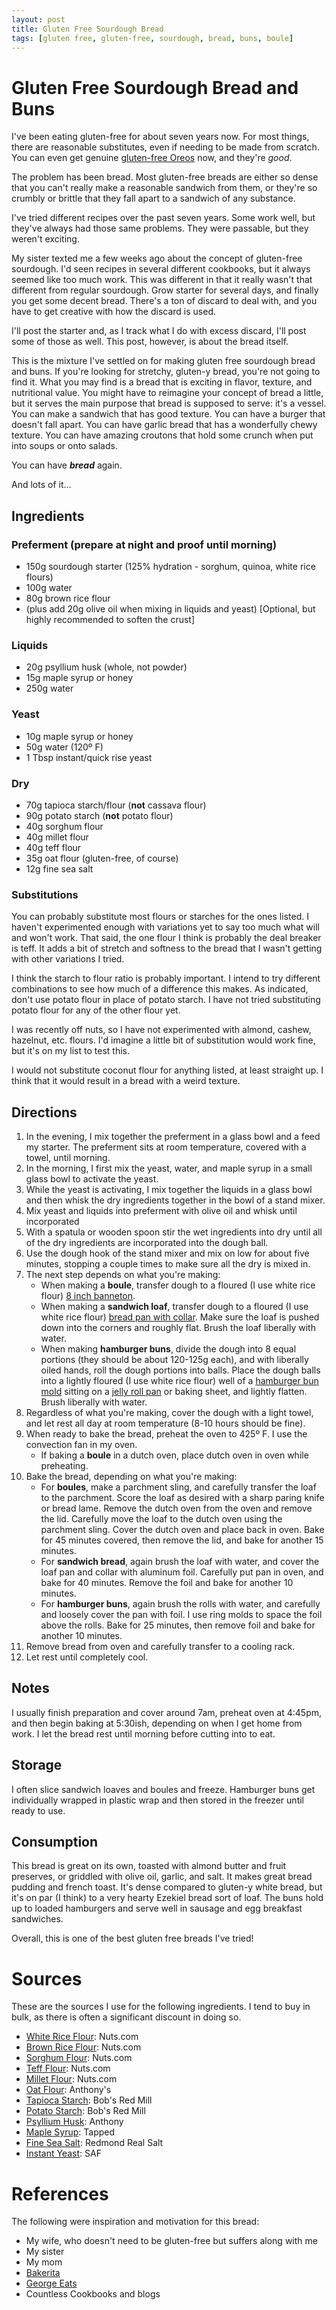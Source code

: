 ```yaml
---
layout: post
title: Gluten Free Sourdough Bread
tags: [gluten free, gluten-free, sourdough, bread, buns, boule]
---
```

# Gluten Free Sourdough Bread and Buns
I've been eating gluten-free for about seven years now. For most things, there are reasonable substitutes, even if needing to be made from scratch. You can even get genuine [gluten-free Oreos](https://www.oreo.com/oreo-cookies/gluten-free) now, and they're *good*.

The problem has been bread. Most gluten-free breads are either so dense that you can't really make a reasonable sandwich from them, or they're so crumbly or brittle that they fall apart to a sandwich of any substance.

I've tried different recipes over the past seven years. Some work well, but they've always had those same problems. They were passable, but they weren't exciting. 

My sister texted me a few weeks ago about the concept of gluten-free sourdough. I'd seen recipes in several different cookbooks, but it always seemed like too much work. This was different in that it really wasn't that different from regular sourdough. Grow starter for several days, and finally you get some decent bread. There's a ton of discard to deal with, and you have to get creative with how the discard is used. 

I'll post the starter and, as I track what I do with excess discard, I'll post some of those as well. This post, however, is about the bread itself.

This is the mixture I've settled on for making gluten free sourdough bread and buns. If you're looking for stretchy, gluten-y bread, you're not going to find it. What you may find is a bread that is exciting in flavor, texture, and nutritional value. You might have to reimagine your concept of bread a little, but it serves the main purpose that bread is supposed to serve: it's a vessel. You can make a sandwich that has good texture. You can have a burger that doesn't fall apart. You can have garlic bread that has a wonderfully chewy texture. You can have amazing croutons that hold some crunch when put into soups or onto salads.

You can have ***bread*** again. 

And lots of it...

## Ingredients

### Preferment (prepare at night and proof until morning)
- 150g sourdough starter (125% hydration - sorghum, quinoa, white rice flours)
- 100g water
- 80g brown rice flour
- (plus add 20g olive oil when mixing in liquids and yeast) [Optional, but highly recommended to soften the crust]

### Liquids
- 20g psyllium husk (whole, not powder)
- 15g maple syrup or honey
- 250g water

### Yeast
- 10g maple syrup or honey
- 50g water (120º F)
- 1 Tbsp instant/quick rise yeast

### Dry
- 70g tapioca starch/flour (**not** cassava flour)
- 90g potato starch (**not** potato flour)
- 40g sorghum flour
- 40g millet flour
- 40g teff flour
- 35g oat flour (gluten-free, of course)
- 12g fine sea salt

### Substitutions

You can probably substitute most flours or starches for the ones listed. I haven't experimented enough with variations yet to say too much what will and won't work. That said, the one flour I think is probably the deal breaker is teff. It adds a bit of stretch and softness to the bread that I wasn't getting with other variations I tried.

I think the starch to flour ratio is probably important. I intend to try different combinations to see how much of a difference this makes. As indicated, don't use potato flour in place of potato starch. I have not tried substituting potato flour for any of the other flour yet.

I was recently off nuts, so I have not experimented with almond, cashew, hazelnut, etc. flours. I'd imagine a little bit of substitution would work fine, but it's on my list to test this.

I would not substitute coconut flour for anything listed, at least straight up. I think that it would result in a bread with a weird texture.

## Directions
1. In the evening, I mix together the preferment in a glass bowl and a feed my starter. The preferment sits at room temperature, covered with a towel, until morning.
1. In the morning, I first mix the yeast, water, and maple syrup in a small glass bowl to activate the yeast. 
1. While the yeast is activating, I mix together the liquids in a glass bowl and then whisk the dry ingredients together in the bowl of a stand mixer. 
1. Mix yeast and liquids into preferment with olive oil and whisk until incorporated
1. With a spatula or wooden spoon stir the wet ingredients into dry until all of the dry ingredients are incorporated into the dough ball.
1. Use the dough hook of the stand mixer and mix on low for about five minutes, stopping a couple times to make sure all the dry is mixed in.
1. The next step depends on what you're making:
    - When making a **boule**, transfer dough to a floured (I use white rice flour) [8 inch banneton](https://www.amazon.com/gp/product/B0888DWR7Y/).
    - When making a **sandwich loaf**, transfer dough to a floured (I use white rice flour) [bread pan with collar](https://www.amazon.com/gp/product/B0130O7SP2/). Make sure the loaf is pushed down into the corners and roughly flat. Brush the loaf liberally with water.
    - When making **hamburger buns**, divide the dough into 8 equal portions (they should be about 120-125g each), and with liberally oiled hands, roll the dough portions into balls. Place the dough balls into a lightly floured (I use white rice flour) well of a [hamburger bun mold](https://www.amazon.com/gp/product/B06XQWJ5RP/) sitting on a [jelly roll pan](https://www.amazon.com/gp/product/B003YKGROG/) or baking sheet, and lightly flatten. Brush liberally with water.
1. Regardless of what you're making, cover the dough with a light towel, and let rest all day at room temperature (8-10 hours should be fine).
1. When ready to bake the bread, preheat the oven to 425º F. I use the convection fan in my oven. 
    - If baking a **boule** in a dutch oven, place dutch oven in oven while preheating.
1. Bake the bread, depending on what you're making:
    - For **boules**, make a parchment sling, and carefully transfer the loaf to the parchment. Score the loaf as desired with a sharp paring knife or bread lame. Remove the dutch oven from the oven and remove the lid. Carefully move the loaf to the dutch oven using the parchment sling. Cover the dutch oven and place back in oven. Bake for 45 minutes covered, then remove the lid, and bake for another 15 minutes.
    - For **sandwich bread**, again brush the loaf with water, and cover the loaf pan and collar with aluminum foil. Carefully put pan in oven, and bake for 40 minutes. Remove the foil and bake for another 10 minutes.
    - For **hamburger buns**, again brush the rolls with water, and carefully and loosely cover the pan with foil. I use ring molds to space the foil above the rolls. Bake for 25 minutes, then remove foil and bake for another 10 minutes.
1. Remove bread from oven and carefully transfer to a cooling rack.
1. Let rest until completely cool. 

## Notes
I usually finish preparation and cover around 7am, preheat oven at 4:45pm, and then begin baking at 5:30ish, depending on when I get home from work. I let the bread rest until morning before cutting into to eat.

## Storage
I often slice sandwich loaves and boules and freeze. Hamburger buns get individually wrapped in plastic wrap and then stored in the freezer until ready to use.

## Consumption
This bread is great on its own, toasted with almond butter and fruit preserves, or griddled with olive oil, garlic, and salt. It makes great bread pudding and french toast. It's dense compared to gluten-y white bread, but it's on par (I think) to a very hearty Ezekiel bread sort of loaf. The buns hold up to loaded hamburgers and serve well in sausage and egg breakfast sandwiches.

Overall, this is one of the best gluten free breads I've tried!

# Sources
These are the sources I use for the following ingredients. I tend to buy in bulk, as there is often a significant discount in doing so. 
- [White Rice Flour](https://nuts.com/cookingbaking/rice/white-flour.html): Nuts.com
- [Brown Rice Flour](https://nuts.com/cookingbaking/rice/brown-flour.html): Nuts.com
- [Sorghum Flour](https://nuts.com/cookingbaking/flours/sweet-white-sorghum-gluten-free.html): Nuts.com
- [Teff Flour](https://nuts.com/cookingbaking/grains/teff/flour.html): Nuts.com
- [Millet Flour](https://nuts.com/cookingbaking/grains/millet/flour.html): Nuts.com
- [Oat Flour](https://www.amazon.com/gp/product/B0898N89VV/): Anthony's
- [Tapioca Starch](https://www.amazon.com/Tapioca-Bundle-Packages-Carefree-Caribou/dp/B08KXL695F/): Bob's Red Mill
- [Potato Starch](https://www.amazon.com/Bobs-Red-Mill-Packages-Unmodified/dp/B08KT1KHZ3/): Bob's Red Mill
- [Psyllium Husk](https://www.amazon.com/gp/product/B07CPJJWTH/): Anthony
- [Maple Syrup](https://www.tappedmaplesyrup.com/store/pure-maple-syrup): Tapped
- [Fine Sea Salt](https://www.amazon.com/Redmond-Real-Salt-Ancient-Unrefined/dp/B072JH92NZ/): Redmond Real Salt
- [Instant Yeast](https://www.amazon.com/gp/product/B0049WLQ30/): SAF

# References
The following were inspiration and motivation for this bread:
- My wife, who doesn't need to be gluten-free but suffers along with me
- My sister
- My mom
- [Bakerita](https://www.bakerita.com/gluten-free-sourdough-bread/)
- [George Eats](https://georgeats.com/recipes/gluten-free-sourdough-bread-recipe-vegan-fodmap-friendly/)
- Countless Cookbooks and blogs